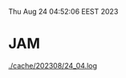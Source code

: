 Thu Aug 24 04:52:06 EEST 2023
# JAM
<a href='./cache/202308/24_04.log'>./cache/202308/24_04.log</a>
